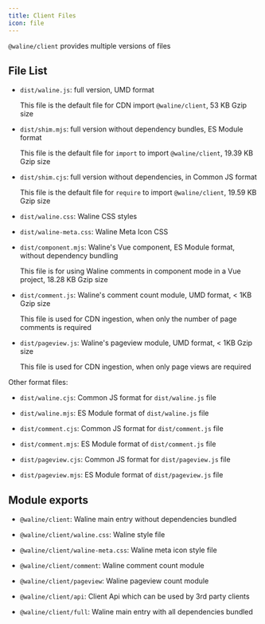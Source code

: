 ```yaml
---
title: Client Files
icon: file
---
```


`@waline/client` provides multiple versions of files

<!-- more -->

## File List

- `dist/waline.js`: full version, UMD format

  This file is the default file for CDN import `@waline/client`, 53 KB Gzip size

- `dist/shim.mjs`: full version without dependency bundles, ES Module format

  This file is the default file for `import` to import `@waline/client`, 19.39 KB Gzip size

- `dist/shim.cjs`: full version without dependencies, in Common JS format

  This file is the default file for `require` to import `@waline/client`, 19.59 KB Gzip size

- `dist/waline.css`: Waline CSS styles

- `dist/waline-meta.css`: Waline Meta Icon CSS

- `dist/component.mjs`: Waline's Vue component, ES Module format, without dependency bundling

  This file is for using Waline comments in component mode in a Vue project, 18.28 KB Gzip size

- `dist/comment.js`: Waline's comment count module, UMD format, < 1KB Gzip size

  This file is used for CDN ingestion, when only the number of page comments is required

- `dist/pageview.js`: Waline's pageview module, UMD format, < 1KB Gzip size

  This file is used for CDN ingestion, when only page views are required

Other format files:

- `dist/waline.cjs`: Common JS format for `dist/waline.js` file

- `dist/waline.mjs`: ES Module format of `dist/waline.js` file

- `dist/comment.cjs`: Common JS format for `dist/comment.js` file

- `dist/comment.mjs`: ES Module format of `dist/comment.js` file

- `dist/pageview.cjs`: Common JS format for `dist/pageview.js` file

- `dist/pageview.mjs`: ES Module format of `dist/pageview.js` file

## Module exports

- `@waline/client`: Waline main entry without dependencies bundled

- `@waline/client/waline.css`: Waline style file

- `@waline/client/waline-meta.css`: Waline meta icon style file

- `@waline/client/comment`: Waline comment count module

- `@waline/client/pageview`: Waline pageview count module

- `@waline/client/api`: Client Api which can be used by 3rd party clients

- `@waline/client/full`: Waline main entry with all dependencies bundled
